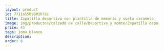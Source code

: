 ```yaml
---
layout: product
id: 7711a5509801078c
title: Zapatilla deportiva con plantilla de memoria y suela caramelo
image: img/productos/calzado de calle/Deportiva y monte/Zapatilla deportiva con plantilla de memoria y suela caramelo=43=joma blanco.webp
price: 43
tags: joma blanco
description: 
order: 0
---
```

